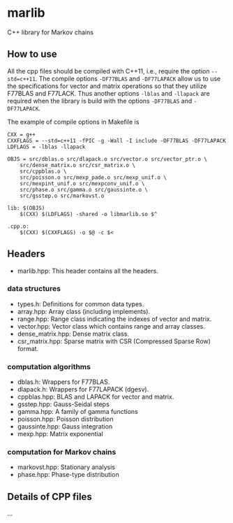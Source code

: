 # marlib

C++ library for Markov chains

## How to use

All the cpp files should be compiled with C++11, i.e., require the option `--std=c++11`. The compile options `-DF77BLAS` and `-DF77LAPACK` allow us to use the specifications for vector and matrix operations so that they utilize F77BLAS and F77LACK. Thus another options `-lblas` and `-llapack` are required when the library is build with the options `-DF77BLAS` and `-DF77LAPACK`.

The example of compile options in Makefile is

```
CXX = g++
CXXFLAGS = --std=c++11 -fPIC -g -Wall -I include -DF77BLAS -DF77LAPACK
LDFLAGS = -lblas -llapack

OBJS = src/dblas.o src/dlapack.o src/vector.o src/vector_ptr.o \
	src/dense_matrix.o src/csr_matrix.o \
	src/cppblas.o \
	src/poisson.o src/mexp_pade.o src/mexp_unif.o \
	src/mexpint_unif.o src/mexpconv_unif.o \
	src/phase.o src/gamma.o src/gaussinte.o \
	src/gsstep.o src/markovst.o

lib: $(OBJS)
	$(CXX) $(LDFLAGS) -shared -o libmarlib.so $^

.cpp.o:
  	$(CXX) $(CXXFLAGS) -o $@ -c $<
```

## Headers

- marlib.hpp: This header contains all the headers.

### data structures

- types.h: Definitions for common data types.
- array.hpp: Array class (including implements).
- range.hpp: Range class indicating the indexes of vector and matrix.
- vector.hpp: Vector class which contains range and array classes.
- dense_matrix.hpp: Dense matrix class.
- csr_matrix.hpp: Sparse matrix with CSR (Compressed Sparse Row) format.

### computation algorithms

- dblas.h: Wrappers for F77BLAS.
- dlapack.h: Wrappers for F77LAPACK (dgesv).
- cppblas.hpp: BLAS and LAPACK for vector and matrix.
- gsstep.hpp: Gauss-Seidal steps
- gamma.hpp: A family of gamma functions
- poisson.hpp: Poisson distribution
- gaussinte.hpp: Gauss integration
- mexp.hpp: Matrix exponential

### computation for Markov chains

- markovst.hpp: Stationary analysis
- phase.hpp: Phase-type distribution

## Details of CPP files

...
